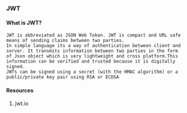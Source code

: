 ### JWT

#### What is JWT?

    JWT is abbreviated as JSON Web Token. JWT is compact and URL safe means of sending claims between two parties.
    In simple language its a way of authentication between client and server. It transmits information between two parties in the form
    of Json object which is very lightweight and cross platform.This information can be verified and trusted because it is digitally signed. 
    JWTs can be signed using a secret (with the HMAC algorithm) or a public/private key pair using RSA or ECDSA
  
#### Resources

1. jwt.io
